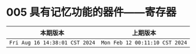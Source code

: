 # 005 具有记忆功能的器件——寄存器

|本期版本| 上期版本
|:---:|:---:
`Fri Aug 16 14:38:01 CST 2024` | `Mon Feb 12 00:11:10 CST 2024`